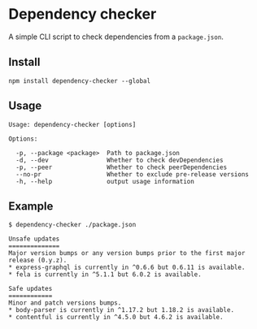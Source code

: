 # Dependency checker

A simple CLI script to check dependencies from a `package.json`.

## Install

```
npm install dependency-checker --global
```

## Usage

```
Usage: dependency-checker [options]

Options:

  -p, --package <package>  Path to package.json
  -d, --dev                Whether to check devDependencies
  -p, --peer               Whether to check peerDependencies
  --no-pr                  Whether to exclude pre-release versions
  -h, --help               output usage information
```

## Example

```
$ dependency-checker ./package.json

Unsafe updates
==============
Major version bumps or any version bumps prior to the first major release (0.y.z).
* express-graphql is currently in ^0.6.6 but 0.6.11 is available.
* fela is currently in ^5.1.1 but 6.0.2 is available.

Safe updates
============
Minor and patch versions bumps.
* body-parser is currently in ^1.17.2 but 1.18.2 is available.
* contentful is currently in ^4.5.0 but 4.6.2 is available.
```
